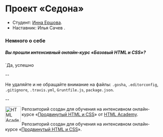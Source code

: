 # Проект «Седона»

* Студент: [Инна Ершова](https://htmlacademy.ru/profile/id61503).
* Наставник: Илья Сачев .

### Немного о себе

##### Вы прошли интенсивный онлайн-курс «Базовый HTML и CSS»?
`Да, успешно 

--

Не удаляйте и не обращайте внимание на файлы: `.gosha`, `.editorconfig`, `.gitignore`, `.travis.yml`, `Gruntfile.js`, `package.json`.

--

<a href="https://htmlacademy.ru/advanced_intensive"><img align="left" width="50" height="50" title="HTML Academy" src="https://htmlacademy.ru/static/img/logo-github.svg"></a>

Репозиторий создан для обучения на интенсивном онлайн-курсе «[Продвинутый HTML и CSS](https://htmlacademy.ru/advanced_intensive)» от [HTML Academy](https://htmlacademy.ru).
 <p>Репозиторий создан для обучения на интенсивном онлайн-курсе «<a href="https://htmlacademy.ru/advanced_intensive">Продвинутый HTML и CSS</a>».</p>